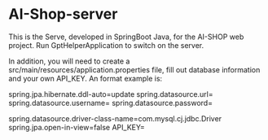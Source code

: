 # AI-Shop-server
This is the Serve, developed in SpringBoot Java, for the AI-SHOP web project.
Run GptHelperApplication to switch on the server.

In addition, you will need to create a src/main/resources/application.properties file, fill out database information and your own API_KEY. An format example is:

spring.jpa.hibernate.ddl-auto=update
spring.datasource.url= <Your database url>
spring.datasource.username= <Your database username>
spring.datasource.password= <Your database password>

spring.datasource.driver-class-name=com.mysql.cj.jdbc.Driver
spring.jpa.open-in-view=false
API_KEY= <Your api keys>
